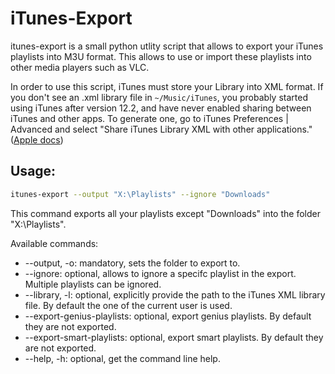 # iTunes-Export
itunes-export is a small python utlity script that allows to export your iTunes playlists into M3U format. This allows to use or import these playlists into other media players such as VLC.

In order to use this script, iTunes must store your Library into XML format. If you don't see an .xml library file in `~/Music/iTunes`, you probably started using iTunes after version 12.2, and have never enabled sharing between iTunes and other apps. To generate one, go to iTunes Preferences | Advanced and select "Share iTunes Library XML with other applications." ([Apple docs](https://support.apple.com/en-us/HT201610))

## Usage:
```bash
itunes-export --output "X:\Playlists" --ignore "Downloads"
```
This command exports all your playlists except "Downloads" into the folder "X:\Playlists".

Available commands:
* --output, -o: mandatory, sets the folder to export to.
* --ignore: optional, allows to ignore a specifc playlist in the export. Multiple playlists can be ignored.
* --library, -l: optional, explicitly provide the path to the iTunes XML library file. By default the one of the current user is used. 
* --export-genius-playlists: optional, export genius playlists. By default they are not exported.
* --export-smart-playlists: optional, export smart playlists. By default they are not exported.
* --help, -h: optional, get the command line help.